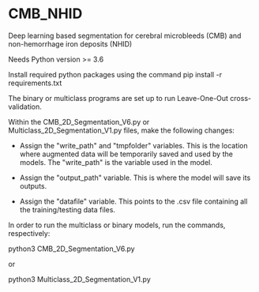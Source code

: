 # CMB_NHID
Deep learning based segmentation for cerebral microbleeds (CMB) and non-hemorrhage iron deposits (NHID)

Needs Python version >= 3.6 

Install required python packages using the command
pip install -r requirements.txt


The binary or multiclass programs are set up to run Leave-One-Out cross-validation. 

Within the CMB_2D_Segmentation_V6.py or Multiclass_2D_Segmentation_V1.py files, make the following changes: 
- Assign the "write_path" and "tmpfolder" variables. This is the location where augmented data will be temporarily saved and used by the models. The "write_path" is the variable used in the model. 

- Assign the "output_path" variable. This is where the model will save its outputs. 

- Assign the "datafile" variable. This points to the .csv file containing all the training/testing data files. 


In order to run the multiclass or binary models, run the commands, respectively: 

python3 CMB_2D_Segmentation_V6.py

or 

python3 Multiclass_2D_Segmentation_V1.py
